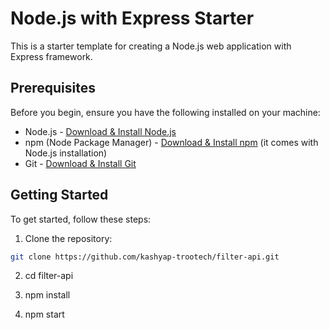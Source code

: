 # Node.js with Express Starter

This is a starter template for creating a Node.js web application with Express framework.

## Prerequisites

Before you begin, ensure you have the following installed on your machine:

- Node.js - [Download & Install Node.js](https://nodejs.org/)
- npm (Node Package Manager) - [Download & Install npm](https://www.npmjs.com/get-npm) (it comes with Node.js installation)
- Git - [Download & Install Git](https://git-scm.com/)

## Getting Started

To get started, follow these steps:

1. Clone the repository:

```bash
git clone https://github.com/kashyap-trootech/filter-api.git
```

2. cd filter-api

2. npm install

4. npm start

